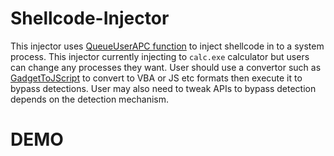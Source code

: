 # Shellcode-Injector

This injector uses [QueueUserAPC function](https://learn.microsoft.com/en-us/windows/win32/api/processthreadsapi/nf-processthreadsapi-queueuserapc) to inject shellcode in to a system process. This injector currently injecting to `calc.exe` calculator but users can change any processes they want. User should use a convertor such as [GadgetToJScript](https://github.com/med0x2e/GadgetToJScript/tree/master) to convert to VBA or JS etc formats then execute it to bypass detections. User may also need to tweak APIs to bypass detection depends on the detection mechanism.


# DEMO


 
